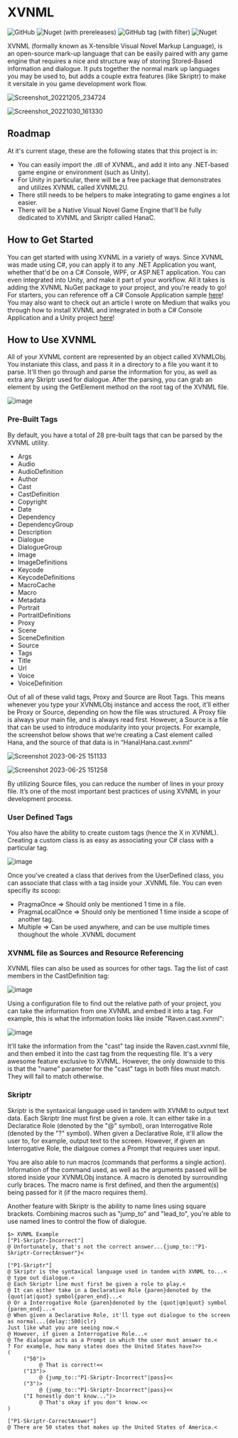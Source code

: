 # XVNML

![GitHub](https://img.shields.io/github/license/Miijii-Kaichou/XVNML) ![Nuget (with prereleases)](https://img.shields.io/nuget/vpre/XVNML) ![GitHub tag (with filter)](https://img.shields.io/github/v/tag/Miijii-Kaichou/XVNML)
 ![Nuget](https://img.shields.io/nuget/dt/XVNML)



XVNML (formally known as X-tensible Visual Novel Markup Language), is an open-source mark-up language that can be easily paired with any game engine that requires a nice and structure way of storing Stored-Based information and dialogue. It puts together the normal mark up languages you may be used to, but adds a couple extra features (like Skriptr) to make it versitale in you game development work flow.

![Screenshot_20221205_234724](https://user-images.githubusercontent.com/46007223/217719313-597ad1ae-2ee0-4348-abe5-19ba43b8445f.png)

![Screenshot_20221030_161330](https://user-images.githubusercontent.com/46007223/217717794-20048095-750e-4709-a918-aa0b0897281b.png)

## Roadmap

At it's current stage, these are the following states that this project is in:

  * You can easily import the .dll of XVNML, and add it into any .NET-based game engine or environment (such as Unity).
  * For Unity in particular, there will be a free package that demonstrates and utilizes XVNML called XVNML2U.
  * There still needs to be helpers to make integrating to game engines a lot easier.
  * There will be a Native Visual Novel Game Engine that'll be fully dedicated to XVNML and Skriptr called HanaC.

## How to Get Started
You can get started with using XVNML in a variety of ways. Since XVNML was made using C#, you can apply it to any .NET Application you want, whether that'd be on a C# Console, WPF, or ASP.NET application.
You can even integrated into Unity, and make it part of your workflow. All it takes is adding the XVNML NuGet package to your project, and you're ready to go! For starters, you can reference off a C# Console Application sample [here](https://github.com/Miijii-Kaichou/XVNML/tree/main/XVNMLTest)! You may also want to check out an article I wrote on Medium that walks you through how to install XVNML and integrated in both a C# Console Application and a Unity project [here](https://medium.com/@miijii/get-started-using-xvnml-cc6dc478fc8e)!

## How to Use XVNML

All of your XVNML content are represented by an object called XVNMLObj. You instaniate this class, and pass it in a directory to a file you want it to parse. It'll then go through and parse the information for you, as well as extra any Skriptr used for dialogue. After the parsing, you can grab an element by using the GetElement method on the root tag of the XVNML file.

![image](https://user-images.githubusercontent.com/46007223/217720058-c378e51b-200a-41f9-a773-3f6c04e882bd.png)

### Pre-Built Tags
By default, you have a total of 28 pre-built tags that can be parsed by the XVNML utility.
  * Args
  * Audio
  * AudioDefinition
  * Author
  * Cast
  * CastDefinition
  * Copyright
  * Date
  * Dependency
  * DependencyGroup
  * Description
  * Dialogue
  * DialogueGroup
  * Image
  * ImageDefinitions
  * Keycode
  * KeycodeDefinitions
  * MacroCache
  * Macro
  * Metadata
  * Portrait
  * PortraitDefinitions
  * Proxy
  * Scene
  * SceneDefinition
  * Source
  * Tags
  * Title
  * Url
  * Voice
  * VoiceDefinition
  
Out of all of these valid tags, Proxy and Source are Root Tags. This means whenever you type your XVNMLObj instance and access the root, it'll either be Proxy or Source, depending on how the file was structured.
A Proxy file is always your main file, and is always read first. However, a Source is a file that can be used to introduce modularity into your projects. For example, the screenshot below shows that we’re creating a Cast element called Hana, and the source of that data is in “Hana\Hana.cast.xvnml”

![Screenshot 2023-06-25 151133](https://github.com/Miijii-Kaichou/XVNML/assets/46007223/6dafc1c1-4072-4934-9d24-125372b8b734)

![Screenshot 2023-06-25 151258](https://github.com/Miijii-Kaichou/XVNML/assets/46007223/5a2f9c56-0191-4543-a827-64e6e5f50137)

By utilizing Source files, you can reduce the number of lines in your proxy file. It’s one of the most important best practices of using XVNML in your development process.

### User Defined Tags

You also have the ability to create custom tags (hence the X in XVNML). Creating a custom class is as easy as associating your C# class with a particular tag.

![image](https://user-images.githubusercontent.com/46007223/217721390-fcd2030d-054d-44e9-90fb-7da8330c5553.png)

Once you've created a class that derives from the UserDefined class, you can associate that class with a tag inside your .XVNML file. You can even specifiy its scoop:
  * PragmaOnce => Should only be mentioned 1 time in a file.
  * PragmaLocalOnce => Should only be mentioned 1 time inside a scope of another tag.
  * Multiple => Can be used anywhere, and can be use multiple times thoughout the whole .XVNML document

### XVNML file as Sources and Resource Referencing
XVNML files can also be used as sources for other tags. Tag the list of cast members in the CastDefinition tag:

![image](https://user-images.githubusercontent.com/46007223/217722427-979a6dd9-6e9b-4a67-aab7-1e4565c56f04.png)

Using a configuration file to find out the relative path of your project, you can take the information from one XVNML and embed it into a tag. For example, this is what the information looks like inside "Raven.cast.xvnml":

![image](https://user-images.githubusercontent.com/46007223/217722755-c759a5d7-cf69-4df4-a4c7-38f3cffeee3b.png)

It'll take the information from the "cast" tag inside the Raven.cast.xvnml file, and then embed it into the cast tag from the requesting file. It's a very awesome feature exclusive to XVNML. However, the only downside to this is that the "name" parameter for the "cast" tags in both files must match. They will fail to match otherwise. 

### Skriptr

Skriptr is the syntaxical language used in tandem with XVNMl to output text data. Each Skriptr line must first be given a role. It can either take in a Declaratice Role (denoted by the "@" symbol), oran Interrogative Role (denoted by the "?" symbol).
When given a Declarative Role, it'll allow the user to, for example, output text to the screen. However, if given an Interrogative Role, the dialgoue comes a Prompt that requires user input.

You are also able to run macros (commands that performs a single action). Information of the command used, as well as the arguments passed will be stored inside your XVNMLObj instance. A macro is denoted by surrounding curly braces. The macro name is first defined, and then the argument(s) being passed for it (if the macro requires them).
 
Another feature with Skriptr is the ability to name lines using square brackets. Combining macros such as "jump_to" and "lead_to", you're able to use named lines to control the flow of dialogue.

```xvnml
$> XVNML Example
["P1-Skriptr-Incorrect"]
@ Unfortunately, that's not the correct answer...{jump_to::"P1-Skriptr-CorrectAnswer"}<

["P1-Skriptr"]
@ Skriptr is the syntaxical language used in tandem with XVNML to...<
@ type out dialogue.<
@ Each Skriptr line must first be given a role to play.<
@ It can either take in a Declarative Role {paren}denoted by the {quot|at|quot} symbol{paren_end}...<
@ Or a Interrogative Role {paren}denoted by the {quot|qm|quot} symbol {paren_end}...<
@ When given a Declarative Role, it'll type out dialogue to the screen as normal...{delay::500|clr}
Just like what you are seeing now.<
@ However, if given a Interrogative Role...<
@ The dialogue acts as a Prompt in which the user must answer to.<
? For example, how many states does the United States have?>>
(
     ("50")>
          @ That is correct!<<
     ("13")>
          @ {jump_to::"P1-Skriptr-Incorrect"|pass}<<
     ("3")>
          @ {jump_to::"P1-Skriptr-Incorrect"|pass}<<
     ("I honestly don't know...")>
          @ That's okay if you don't know.<<
)

["P1-Skriptr-CorrectAnswer"]
@ There are 50 states that makes up the United States of America.<
```
